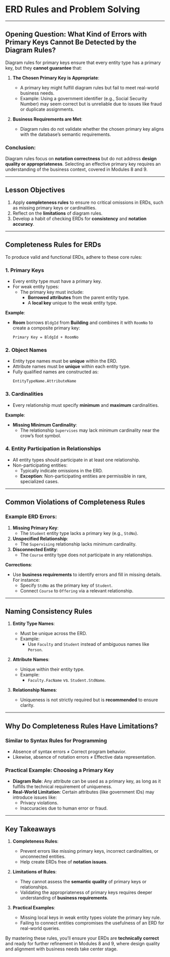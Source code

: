 # ERD Rules and Problem Solving

---

## Opening Question: What Kind of Errors with Primary Keys Cannot Be Detected by the Diagram Rules?

Diagram rules for primary keys ensure that every entity type has a primary key, but they **cannot guarantee** that:
1. **The Chosen Primary Key is Appropriate**:
   - A primary key might fulfill diagram rules but fail to meet real-world business needs.
   - Example: Using a government identifier (e.g., Social Security Number) may seem correct but is unreliable due to issues like fraud or duplicate assignments.

2. **Business Requirements are Met**:
   - Diagram rules do not validate whether the chosen primary key aligns with the database’s semantic requirements.

### Conclusion:
Diagram rules focus on **notation correctness** but do not address **design quality or appropriateness**. Selecting an effective primary key requires an understanding of the business context, covered in Modules 8 and 9.

---

## Lesson Objectives

1. Apply **completeness rules** to ensure no critical omissions in ERDs, such as missing primary keys or cardinalities.
2. Reflect on the **limitations** of diagram rules.
3. Develop a habit of checking ERDs for **consistency** and **notation accuracy**.

---

## Completeness Rules for ERDs

To produce valid and functional ERDs, adhere to these core rules:

### 1. **Primary Keys**
- Every entity type must have a primary key.
- For weak entity types:
  - The primary key must include:
    - **Borrowed attributes** from the parent entity type.
    - A **local key** unique to the weak entity type.

**Example**:
- **Room** borrows `BldgId` from **Building** and combines it with `RoomNo` to create a composite primary key:
  ```plaintext
  Primary Key = BldgId + RoomNo
  ```

### 2. **Object Names**
- Entity type names must be **unique** within the ERD.
- Attribute names must be **unique** within each entity type.
- Fully qualified names are constructed as:
  ```plaintext
  EntityTypeName.AttributeName
  ```

### 3. **Cardinalities**
- Every relationship must specify **minimum** and **maximum** cardinalities.

**Example**:
- **Missing Minimum Cardinality**:
  - The relationship `Supervises` may lack minimum cardinality near the crow’s foot symbol.

### 4. **Entity Participation in Relationships**
- All entity types should participate in at least one relationship.
- Non-participating entities:
  - Typically indicate omissions in the ERD.
  - **Exception**: Non-participating entities are permissible in rare, specialized cases.

---

## Common Violations of Completeness Rules

### Example ERD Errors:
1. **Missing Primary Key**:
   - The `Student` entity type lacks a primary key (e.g., `StdNo`).
2. **Unspecified Relationship**:
   - The `Supervising` relationship lacks minimum cardinality.
3. **Disconnected Entity**:
   - The `Course` entity type does not participate in any relationships.

**Corrections**:
- Use **business requirements** to identify errors and fill in missing details. For instance:
  - Specify `StdNo` as the primary key of `Student`.
  - Connect `Course` to `Offering` via a relevant relationship.

---

## Naming Consistency Rules

1. **Entity Type Names**:
   - Must be unique across the ERD.
   - Example:
     - Use `Faculty` and `Student` instead of ambiguous names like `Person`.

2. **Attribute Names**:
   - Unique within their entity type.
   - Example:
     - `Faculty.FacName` vs. `Student.StdName`.

3. **Relationship Names**:
   - Uniqueness is not strictly required but is **recommended** to ensure clarity.

---

## Why Do Completeness Rules Have Limitations?

### Similar to Syntax Rules for Programming
- Absence of syntax errors ≠ Correct program behavior.
- Likewise, absence of notation errors ≠ Effective data representation.

### Practical Example: Choosing a Primary Key
- **Diagram Rule**: Any attribute can be used as a primary key, as long as it fulfills the technical requirement of uniqueness.
- **Real-World Limitation**: Certain attributes (like government IDs) may introduce issues like:
  - Privacy violations.
  - Inaccuracies due to human error or fraud.

---

## Key Takeaways

1. **Completeness Rules**:
   - Prevent errors like missing primary keys, incorrect cardinalities, or unconnected entities.
   - Help create ERDs free of **notation issues**.

2. **Limitations of Rules**:
   - They cannot assess the **semantic quality** of primary keys or relationships.
   - Validating the appropriateness of primary keys requires deeper understanding of **business requirements**.

3. **Practical Examples**:
   - Missing local keys in weak entity types violate the primary key rule.
   - Failing to connect entities compromises the usefulness of an ERD for real-world queries.

By mastering these rules, you’ll ensure your ERDs are **technically correct** and ready for further refinement in Modules 8 and 9, where design quality and alignment with business needs take center stage.